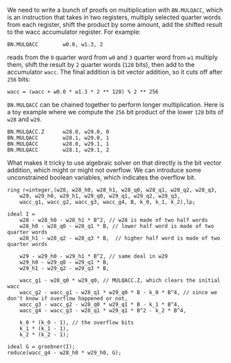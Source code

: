 We need to write a bunch of proofs on multiplication with `BN.MULQACC`, which is an instruction that takes in two registers, multiply selected quarter words from each register, shift the product by some amount, add the shifted result to the wacc accumulator register. For example:
```
BN.MULQACC        w0.0, w1.3, 2
```
reads from the `0` quarter word from `w0` and `3` quarter word from `w1` multiply them, shift the result by `2` quarter words (`128` bits), then add to the accumulator `wacc`. The final addition is bit vector addition, so it cuts off after `256` bits:
```
wacc = (wacc + w0.0 * w1.3 * 2 ** 128) % 2 ** 256
```

`BN.MULQACC` can be chained together to perform longer multiplication. Here is a toy example where we compute the `256` bit product of the lower `128` bits of  `w28` and `w29`.

```
BN.MULQACC.Z      w28.0, w29.0, 0
BN.MULQACC        w28.1, w29.0, 1
BN.MULQACC        w28.0, w29.1, 1
BN.MULQACC        w28.1, w29.1, 2
```

What makes it tricky to use algebraic solver on that directly is the bit vector addition, which might or might not overflow. We can introduce some unconstrained boolean variables, which indicates the overflow bit. 

```
ring r=integer,(w28, w28_h0, w28_h1, w28_q0, w28_q1, w28_q2, w28_q3,
    w29, w29_h0, w29_h1, w29_q0, w29_q1, w29_q2, w29_q3,
    wacc_g1, wacc_g2, wacc_g3, wacc_g4, B, k_0, k_1, k_2),lp;

ideal I =
    w28 - w28_h0 - w28_h1 * B^2, // w28 is made of two half words
    w28_h0 - w28_q0 - w28_q1 * B, // lower half word is made of two quarter words
    w28_h1 - w28_q2 - w28_q3 * B,  // higher half word is made of two quarter words

    w29 - w29_h0 - w29_h1 * B^2, // same deal in w29
    w29_h0 - w29_q0 - w29_q1 * B,
    w29_h1 - w29_q2 - w29_q3 * B,

    wacc_g1 - w28_q0 * w29_q0, // MULQACC.Z, which clears the initial wacc
    wacc_g2 - wacc_g1 - w28_q1 * w29_q0 * B - k_0 * B^4, // since we don't know if overflow happened or not, 
    wacc_g3 - wacc_g2 - w28_q0 * w29_q1 * B - k_1 * B^4,
    wacc_g4 - wacc_g3 - w28_q1 * w29_q1 * B^2 - k_2 * B^4,

    k_0 * (k_0 - 1), // the overflow bits
    k_1 * (k_1 - 1),
    k_2 * (k_2 - 1);

ideal G = groebner(I);
reduce(wacc_g4 - w28_h0 * w29_h0, G);
```


